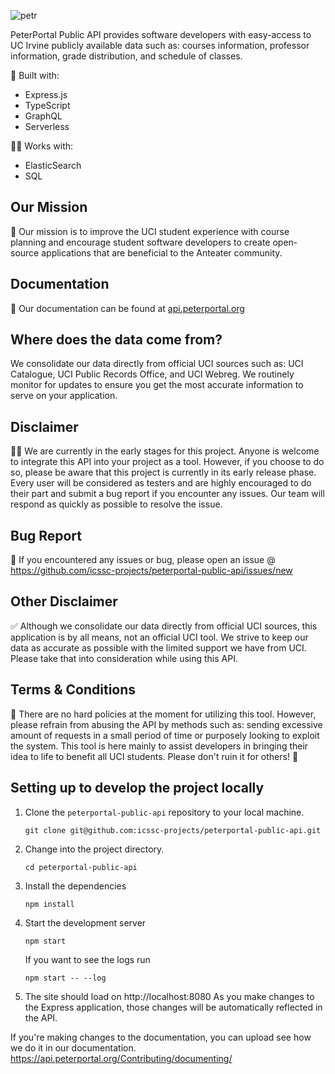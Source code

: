 ![petr](https://github.com/icssc-projects/peterportal-public-api/blob/master/public/images/peterportal-banner-logo.png?raw=true)

PeterPortal Public API provides software developers with easy-access to UC Irvine publicly available data such as: courses information, professor information, grade distribution, and schedule of classes.

🔨 Built with:

* Express.js
* TypeScript
* GraphQL
* Serverless

👯‍♂️ Works with:

* ElasticSearch
* SQL

## Our Mission
🎇 Our mission is to improve the UCI student experience with course planning and encourage student software developers to create open-source applications that are beneficial to the Anteater community.

## Documentation

📃 Our documentation can be found at [api.peterportal.org](https://api.peterportal.org/docs/)

## Where does the data come from?

We consolidate our data directly from official UCI sources such as: UCI Catalogue, UCI Public Records Office, and UCI Webreg. We routinely monitor for updates to ensure you get the most accurate information to serve on your application.

## Disclaimer
👩‍💻 We are currently in the early stages for this project. Anyone is welcome to integrate this API into your project as a tool. However, if you choose to do so, please be aware that this project is currently in its early release phase. Every user will be considered as testers and are highly encouraged to do their part and submit a bug report if you encounter any issues. Our team will respond as quickly as possible to resolve the issue. 

## Bug Report
🐞 If you encountered any issues or bug, please open an issue @ https://github.com/icssc-projects/peterportal-public-api/issues/new


## Other Disclaimer
✅ Although we consolidate our data directly from official UCI sources, this application is by all means, not an official UCI tool. We strive to keep our data as accurate as possible with the limited support we have from UCI. Please take that into consideration while using this API.

## Terms & Conditions
📜 There are no hard policies at the moment for utilizing this tool. However, please refrain from abusing the API by methods such as: sending excessive amount of requests in a small period of time or purposely looking to exploit the system. This tool is here mainly to assist developers in bringing their idea to life to benefit all UCI students. Please don't ruin it for others! 🙂

## Setting up to develop the project locally
1. Clone the `peterportal-public-api` repository to your local machine.
    ```
    git clone git@github.com:icssc-projects/peterportal-public-api.git
    ```
2. Change into the project directory.
    ```
    cd peterportal-public-api
    ``` 
3. Install the dependencies
    ```
    npm install
    ```   
4. Start the development server
    ```
    npm start
    ```
    If you want to see the logs run 
    ```
    npm start -- --log
    ```
5. The site should load on http://localhost:8080
As you make changes to the Express application, those changes will be automatically reflected in the API.

If you're making changes to the documentation, you can upload see how we do it in our documentation. https://api.peterportal.org/Contributing/documenting/
    
